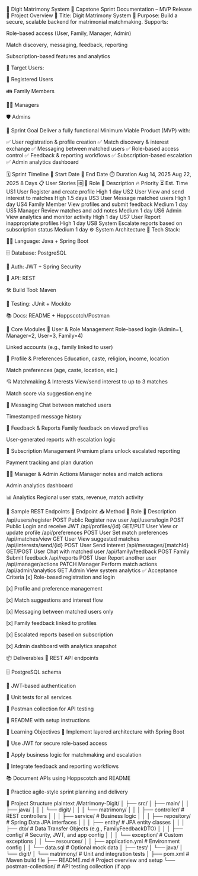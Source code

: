 💍 Digit Matrimony System
🚀 Capstone Sprint Documentation – MVP Release
📌 Project Overview
🎯 Title: Digit Matrimony System 🔐 Purpose: Build a secure, scalable backend for matrimonial matchmaking. Supports:

Role-based access (User, Family, Manager, Admin)

Match discovery, messaging, feedback, reporting

Subscription-based features and analytics

👥 Target Users:

👤 Registered Users

👪 Family Members

🧑‍💼 Managers

🛡️ Admins

🎯 Sprint Goal
Deliver a fully functional Minimum Viable Product (MVP) with:

✅ User registration & profile creation ✅ Match discovery & interest exchange ✅ Messaging between matched users ✅ Role-based access control ✅ Feedback & reporting workflows ✅ Subscription-based escalation ✅ Admin analytics dashboard

🗓️ Sprint Timeline
📅 Start Date	📅 End Date	⏱️ Duration
Aug 14, 2025	Aug 22, 2025	8 Days
📋 User Stories
🆔	👤 Role	📝 Description	🔥 Priority	⏳ Est. Time
US1	User	Register and create profile	High	1 day
US2	User	View and send interest to matches	High	1.5 days
US3	User	Message matched users	High	1 day
US4	Family Member	View profiles and submit feedback	Medium	1 day
US5	Manager	Review matches and add notes	Medium	1 day
US6	Admin	View analytics and monitor activity	High	1 day
US7	User	Report inappropriate profiles	High	1 day
US8	System	Escalate reports based on subscription status	Medium	1 day
⚙️ System Architecture
🧰 Tech Stack:

🧑‍💻 Language: Java + Spring Boot

🗄️ Database: PostgreSQL

🔐 Auth: JWT + Spring Security

🔗 API: REST

🛠️ Build Tool: Maven

🧪 Testing: JUnit + Mockito

📚 Docs: README + Hoppscotch/Postman

🧩 Core Modules
🔐 User & Role Management
Role-based login (Admin=1, Manager=2, User=3, Family=4)

Linked accounts (e.g., family linked to user)

🧬 Profile & Preferences
Education, caste, religion, income, location

Match preferences (age, caste, location, etc.)

💘 Matchmaking & Interests
View/send interest to up to 3 matches

Match score via suggestion engine

💬 Messaging
Chat between matched users

Timestamped message history

📝 Feedback & Reports
Family feedback on viewed profiles

User-generated reports with escalation logic

💎 Subscription Management
Premium plans unlock escalated reporting

Payment tracking and plan duration

🧑‍💼 Manager & Admin Actions
Manager notes and match actions

Admin analytics dashboard

📊 Analytics
Regional user stats, revenue, match activity

📄 Sample REST Endpoints
🔗 Endpoint	📥 Method	👤 Role	📌 Description
/api/users/register	POST	Public	Register new user
/api/users/login	POST	Public	Login and receive JWT
/api/profiles/{id}	GET/PUT	User	View or update profile
/api/preferences	POST	User	Set match preferences
/api/matches/view	GET	User	View suggested matches
/api/interests/send/{id}	POST	User	Send interest
/api/messages/{matchId}	GET/POST	User	Chat with matched user
/api/family/feedback	POST	Family	Submit feedback
/api/reports	POST	User	Report another user
/api/manager/actions	PATCH	Manager	Perform match actions
/api/admin/analytics	GET	Admin	View system analytics
✅ Acceptance Criteria
[x] Role-based registration and login

[x] Profile and preference management

[x] Match suggestions and interest flow

[x] Messaging between matched users only

[x] Family feedback linked to profiles

[x] Escalated reports based on subscription

[x] Admin dashboard with analytics snapshot

📦 Deliverables
🔗 REST API endpoints

🗄️ PostgreSQL schema

🔐 JWT-based authentication

🧪 Unit tests for all services

📮 Postman collection for API testing

📘 README with setup instructions

🧠 Learning Objectives
🧱 Implement layered architecture with Spring Boot

🔐 Use JWT for secure role-based access

🧠 Apply business logic for matchmaking and escalation

📝 Integrate feedback and reporting workflows

📚 Document APIs using Hoppscotch and README

🏃 Practice agile-style sprint planning and delivery

📁 Project Structure
plaintext
/Matrimony-Digit/
│
├── src/
│   ├── main/
│   │   ├── java/
│   │   │   └── digit/
│   │   │       └── matrimony/
│   │   │           ├── controller/         # REST controllers
│   │   │           ├── service/            # Business logic
│   │   │           ├── repository/         # Spring Data JPA interfaces
│   │   │           ├── entity/             # JPA entity classes
│   │   │           ├── dto/                # Data Transfer Objects (e.g., FamilyFeedbackDTO)
│   │   │           ├── config/             # Security, JWT, and app config
│   │   │           └── exception/          # Custom exceptions
│   │   └── resources/
│   │       ├── application.yml             # Environment config
│   │       └── data.sql                    # Optional mock data
│
├── test/
│   └── java/
│       └── digit/
│           └── matrimony/                  # Unit and integration tests
│
├── pom.xml                                 # Maven build file
├── README.md                               # Project overview and setup
└── postman-collection/                     # API testing collection (if app

